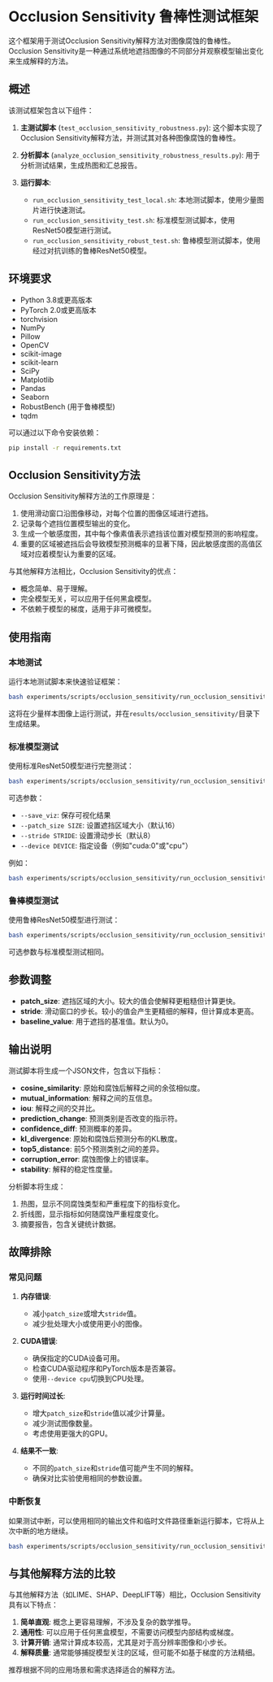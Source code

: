 # Occlusion Sensitivity 鲁棒性测试框架

这个框架用于测试Occlusion Sensitivity解释方法对图像腐蚀的鲁棒性。Occlusion Sensitivity是一种通过系统地遮挡图像的不同部分并观察模型输出变化来生成解释的方法。

## 概述

该测试框架包含以下组件：

1. **主测试脚本** (`test_occlusion_sensitivity_robustness.py`): 这个脚本实现了Occlusion Sensitivity解释方法，并测试其对各种图像腐蚀的鲁棒性。

2. **分析脚本** (`analyze_occlusion_sensitivity_robustness_results.py`): 用于分析测试结果，生成热图和汇总报告。

3. **运行脚本**:
   - `run_occlusion_sensitivity_test_local.sh`: 本地测试脚本，使用少量图片进行快速测试。
   - `run_occlusion_sensitivity_test.sh`: 标准模型测试脚本，使用ResNet50模型进行测试。
   - `run_occlusion_sensitivity_robust_test.sh`: 鲁棒模型测试脚本，使用经过对抗训练的鲁棒ResNet50模型。

## 环境要求

- Python 3.8或更高版本
- PyTorch 2.0或更高版本
- torchvision
- NumPy
- Pillow
- OpenCV
- scikit-image
- scikit-learn
- SciPy
- Matplotlib
- Pandas
- Seaborn
- RobustBench (用于鲁棒模型)
- tqdm

可以通过以下命令安装依赖：

```bash
pip install -r requirements.txt
```

## Occlusion Sensitivity方法

Occlusion Sensitivity解释方法的工作原理是：

1. 使用滑动窗口沿图像移动，对每个位置的图像区域进行遮挡。
2. 记录每个遮挡位置模型输出的变化。
3. 生成一个敏感度图，其中每个像素值表示遮挡该位置对模型预测的影响程度。
4. 重要的区域被遮挡后会导致模型预测概率的显著下降，因此敏感度图的高值区域对应着模型认为重要的区域。

与其他解释方法相比，Occlusion Sensitivity的优点：

- 概念简单、易于理解。
- 完全模型无关，可以应用于任何黑盒模型。
- 不依赖于模型的梯度，适用于非可微模型。

## 使用指南

### 本地测试

运行本地测试脚本来快速验证框架：

```bash
bash experiments/scripts/occlusion_sensitivity/run_occlusion_sensitivity_test_local.sh
```

这将在少量样本图像上运行测试，并在`results/occlusion_sensitivity/`目录下生成结果。

### 标准模型测试

使用标准ResNet50模型进行完整测试：

```bash
bash experiments/scripts/occlusion_sensitivity/run_occlusion_sensitivity_test.sh
```

可选参数：
- `--save_viz`: 保存可视化结果
- `--patch_size SIZE`: 设置遮挡区域大小（默认16）
- `--stride STRIDE`: 设置滑动步长（默认8）
- `--device DEVICE`: 指定设备（例如"cuda:0"或"cpu"）

例如：

```bash
bash experiments/scripts/occlusion_sensitivity/run_occlusion_sensitivity_test.sh --save_viz --patch_size 24 --stride 12 --device "cuda:0"
```

### 鲁棒模型测试

使用鲁棒ResNet50模型进行测试：

```bash
bash experiments/scripts/occlusion_sensitivity/run_occlusion_sensitivity_robust_test.sh
```

可选参数与标准模型测试相同。

## 参数调整

- **patch_size**: 遮挡区域的大小。较大的值会使解释更粗糙但计算更快。
- **stride**: 滑动窗口的步长。较小的值会产生更精细的解释，但计算成本更高。
- **baseline_value**: 用于遮挡的基准值。默认为0。

## 输出说明

测试脚本将生成一个JSON文件，包含以下指标：

- **cosine_similarity**: 原始和腐蚀后解释之间的余弦相似度。
- **mutual_information**: 解释之间的互信息。
- **iou**: 解释之间的交并比。
- **prediction_change**: 预测类别是否改变的指示符。
- **confidence_diff**: 预测概率的差异。
- **kl_divergence**: 原始和腐蚀后预测分布的KL散度。
- **top5_distance**: 前5个预测类别之间的差异。
- **corruption_error**: 腐蚀图像上的错误率。
- **stability**: 解释的稳定性度量。

分析脚本将生成：

1. 热图，显示不同腐蚀类型和严重程度下的指标变化。
2. 折线图，显示指标如何随腐蚀严重程度变化。
3. 摘要报告，包含关键统计数据。

## 故障排除

### 常见问题

1. **内存错误**: 
   - 减小`patch_size`或增大`stride`值。
   - 减少批处理大小或使用更小的图像。

2. **CUDA错误**:
   - 确保指定的CUDA设备可用。
   - 检查CUDA驱动程序和PyTorch版本是否兼容。
   - 使用`--device cpu`切换到CPU处理。

3. **运行时间过长**:
   - 增大`patch_size`和`stride`值以减少计算量。
   - 减少测试图像数量。
   - 考虑使用更强大的GPU。

4. **结果不一致**:
   - 不同的`patch_size`和`stride`值可能产生不同的解释。
   - 确保对比实验使用相同的参数设置。

### 中断恢复

如果测试中断，可以使用相同的输出文件和临时文件路径重新运行脚本，它将从上次中断的地方继续。

```bash
bash experiments/scripts/occlusion_sensitivity/run_occlusion_sensitivity_test.sh
```

## 与其他解释方法的比较

与其他解释方法（如LIME、SHAP、DeepLIFT等）相比，Occlusion Sensitivity具有以下特点：

1. **简单直观**: 概念上更容易理解，不涉及复杂的数学推导。
2. **通用性**: 可以应用于任何黑盒模型，不需要访问模型内部结构或梯度。
3. **计算开销**: 通常计算成本较高，尤其是对于高分辨率图像和小步长。
4. **解释质量**: 通常能够捕捉模型关注的区域，但可能不如基于梯度的方法精细。

推荐根据不同的应用场景和需求选择适合的解释方法。 